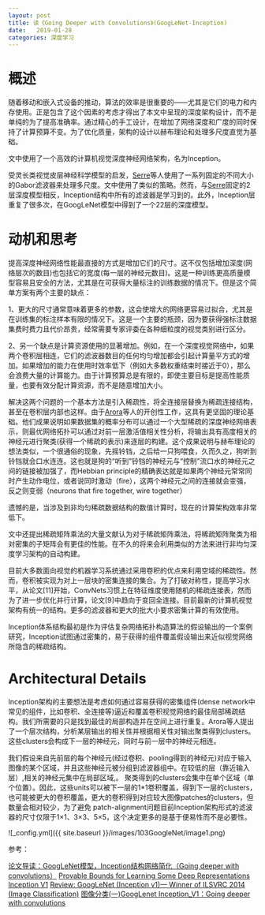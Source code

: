 ```yaml
---
layout: post
title: 读《Going Deeper with Convolutions》(GoogLeNet-Inception)
date:   2019-01-28
categories: 深度学习
---  
```


# 概述  

随着移动和嵌入式设备的推动，算法的效率是很重要的——尤其是它们的电力和内存使用。正是包含了这个因素的考虑才得出了本文中呈现的深度架构设计，而不是单纯的为了提高准确率。通过精心的手工设计，在增加了网络深度和广度的同时保持了计算预算不变。为了优化质量，架构的设计以赫布理论和处理多尺度直觉为基础。   

文中使用了一个高效的计算机视觉深度神经网络架构，名为Inception。  

受灵长类视觉皮层神经科学模型的启发，[Serre](https://mcgovern.mit.edu/wp-content/uploads/2019/01/04069258.pdf)等人使用了一系列固定的不同大小的Gabor滤波器来处理多尺度。文中使用了类似的策略。然而，与[Serre](https://mcgovern.mit.edu/wp-content/uploads/2019/01/04069258.pdf)固定的2层深度模型相反，Inception结构中所有的滤波器是学习到的。此外，Inception层重复了很多次，在GoogLeNet模型中得到了一个22层的深度模型。


# 动机和思考  

提高深度神经网络性能最直接的方式是增加它们的尺寸。这不仅包括增加深度(网络层次的数目)也包括它的宽度(每一层的神经元数目)。这是一种训练更高质量模型容易且安全的方法，尤其是在可获得大量标注的训练数据的情况下。但是这个简单方案有两个主要的缺点： 

1、更大的尺寸通常意味着更多的参数，这会使增大的网络更容易过拟合，尤其是在训练集的标注样本有限的情况下。这是一个主要的瓶颈，因为要获得强标注数据集费时费力且代价昂贵，经常需要专家评委在各种细粒度的视觉类别进行区分。  

2、另一个缺点是计算资源使用的显著增加。例如，在一个深度视觉网络中，如果两个卷积层相连，它们的滤波器数目的任何均匀增加都会引起计算量平方式的增加。如果增加的能力在使用时效率低下（例如大多数权重结束时接近于0），那么会浪费大量的计算能力。由于计算预算总是有限的，即使主要目标是提高性能质量，也要有效分配计算资源，而不是随意增加大小。 

解决这两个问题的一个基本方法是引入稀疏性，将全连接层替换为稀疏连接结构，甚至在卷积层内部也这样。由于[Arora](https://arxiv.org/abs/1310.6343)等人的开创性工作，这具有更坚固的理论基础。他们成果说明如果数据集的概率分布可以通过一个大型稀疏的深度神经网络表示，则最优网络拓扑可以通过对前一层激活值相关性分析，将输出具有高度相关的神经元进行聚类(获得一个稀疏的表示)来逐层的构建。这个成果说明与赫布理论的想法类似，一个很通俗的现象，先摇铃铛，之后给一只狗喂食，久而久之，狗听到铃铛就会口水连连。这也就是狗的“听到”铃铛的神经元与“控制”流口水的神经元之间的链接被加强了，而Hebbian principle的精确表达就是如果两个神经元常常同时产生动作电位，或者说同时激动（fire），这两个神经元之间的连接就会变强，反之则变弱（neurons that fire together, wire together）

遗憾的是，当涉及到非均匀稀疏数据结构的数值计算时，现在的计算架构效率非常低下。


文中还提出稀疏矩阵乘法的大量文献认为对于稀疏矩阵乘法，将稀疏矩阵聚类为相对密集的子矩阵会有更佳的性能。在不久的将来会利用类似的方法来进行非均匀深度学习架构的自动构建。





目前大多数面向视觉的机器学习系统通过采用卷积的优点来利用空域的稀疏性。然而，卷积被实现为对上一层块的密集连接的集合。为了打破对称性，提高学习水平，从论文[11]开始，ConvNets习惯上在特征维度使用随机的稀疏连接表，然而为了进一步优化并行计算，论文[9]中趋向于变回全连接。目前最新的计算机视觉架构有统一的结构。更多的滤波器和更大的批大小要求密集计算的有效使用。


Inception体系结构最初是作为评估复杂网络拓扑构造算法的假设输出的一个案例研究，Inception试图通过密集的，易于获得的组件覆盖假设输出来近似视觉网络所隐含的稀疏结构。



# Architectural Details   

Inception架构的主要想法是考虑如何通过容易获得的密集组件(dense network中常见的组件，比如卷积、全连接等)逼近和覆盖卷积视觉网络的最佳局部稀疏结构。我们所需要的只是找到最佳的局部构造并在空间上进行重复。Arora等人提出了一个层次结构，分析某层输出的相关性并根据相关性对输出聚类得到clusters。这些clusters会构成下一层的神经元，同时与前一层中的神经元相连。

我们假设来自先前层的每个神经元(经过卷积、pooling得到的神经元)对应于输入图像的某个区域，并且这些神经元被分组到滤波器组中。在较低的层（靠近输入层）,相关的神经元集中在局部区域,。 聚类得到的clusters会集中在单个区域（单个位置）。因此，这些units可以被下一层的1*1卷积覆盖，得到下一层的clusters，也可能被更大的卷积覆盖，更大的卷积得到对应较大图像patches的clusters，但数量会相对较少，为了避免 patch-alignment问题目前Inception架构形式的滤波器的尺寸仅限于1×1、3×3、5×5，这个决定更多的是基于便易性而不是必要性。




![_config.yml]({{ site.baseurl }}/images/103GoogleNet/image1.png)   


参考：

[论文导读：GoogLeNet模型，Inception结构网络简化（Going deeper with convolutions）](https://blog.csdn.net/FJY_sunshine/article/details/82775583)
[Provable Bounds for Learning Some Deep Representations](https://arxiv.org/abs/1310.6343)  
[Inception V1](https://www.jianshu.com/p/22e3af789f4e)
[Review: GoogLeNet (Inception v1)— Winner of ILSVRC 2014 (Image Classification)](https://medium.com/coinmonks/paper-review-of-googlenet-inception-v1-winner-of-ilsvlc-2014-image-classification-c2b3565a64e7)
[图像分类(一)GoogLenet Inception_V1：Going deeper with convolutions](https://www.cnblogs.com/Lilu-1226/p/10588058.html])